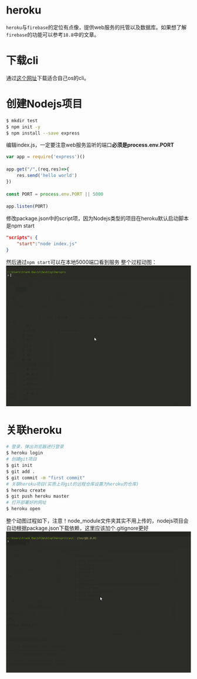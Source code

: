 # heroku
`heroku`与`firebase`的定位有点像，提供web服务的托管以及数据库。如果想了解`firebase`的功能可以参考`18.8`中的文章。
# 下载cli
通过[这个网址](https://devcenter.heroku.com/articles/getting-started-with-nodejs#set-up)下载适合自己os的cli。
# 创建Nodejs项目
```bash
$ mkdir test
$ npm init -y
$ npm install --save express
```
编辑index.js，一定要注意web服务监听的端口**必须是process.env.PORT**
```javascript
var app = require('express')()

app.get("/",(req,res)=>{
    res.send('hello world')
})

const PORT = process.env.PORT || 5000

app.listen(PORT)
```
修改package.json中的script项，因为Nodejs类型的项目在heroku默认启动脚本是npm start
```json
"scripts": {                                
    "start":"node index.js"
}                                                    
```
然后通过`npm start`可以在本地5000端口看到服务
整个过程动图：    
![image](https://github.com/sunwu51/image/raw/master/1904/hero1.gif)  
# 关联heroku
```bash
# 登录，弹出浏览器进行登录
$ heroku login
# 创建git项目
$ git init
$ git add .
$ git commit -m "first commit"
# 关联heroku项目(实质上将git的远程仓库设置为heroku的仓库)
$ heroku create
$ git push heroku master
# 打开部署好的网址
$ heroku open
```
整个动图过程如下，注意！node_module文件夹其实不用上传的，nodejs项目会自动根据package.json下载依赖，这里应该加个.gitignore更好  
![image](https://github.com/sunwu51/image/raw/master/1904/hero2.gif)  

